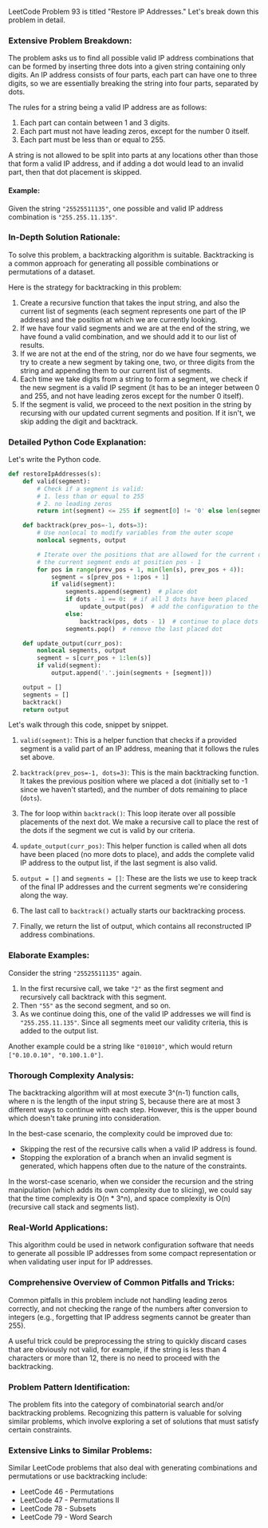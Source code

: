 LeetCode Problem 93 is titled "Restore IP Addresses." Let's break down this problem in detail.

### Extensive Problem Breakdown:

The problem asks us to find all possible valid IP address combinations that can be formed by inserting three dots into a given string containing only digits. An IP address consists of four parts, each part can have one to three digits, so we are essentially breaking the string into four parts, separated by dots.

The rules for a string being a valid IP address are as follows:
1. Each part can contain between 1 and 3 digits.
2. Each part must not have leading zeros, except for the number 0 itself.
3. Each part must be less than or equal to 255.

A string is not allowed to be split into parts at any locations other than those that form a valid IP address, and if adding a dot would lead to an invalid part, then that dot placement is skipped.

#### Example:
Given the string `"25525511135"`, one possible and valid IP address combination is `"255.255.11.135"`.

### In-Depth Solution Rationale:

To solve this problem, a backtracking algorithm is suitable. Backtracking is a common approach for generating all possible combinations or permutations of a dataset. 

Here is the strategy for backtracking in this problem:
1. Create a recursive function that takes the input string, and also the current list of segments (each segment represents one part of the IP address) and the position at which we are currently looking.
2. If we have four valid segments and we are at the end of the string, we have found a valid combination, and we should add it to our list of results.
3. If we are not at the end of the string, nor do we have four segments, we try to create a new segment by taking one, two, or three digits from the string and appending them to our current list of segments.
4. Each time we take digits from a string to form a segment, we check if the new segment is a valid IP segment (it has to be an integer between 0 and 255, and not have leading zeros except for the number 0 itself).
5. If the segment is valid, we proceed to the next position in the string by recursing with our updated current segments and position. If it isn't, we skip adding the digit and backtrack.

### Detailed Python Code Explanation:

Let's write the Python code.

```python
def restoreIpAddresses(s):
    def valid(segment):
        # Check if a segment is valid:
        # 1. less than or equal to 255
        # 2. no leading zeros
        return int(segment) <= 255 if segment[0] != '0' else len(segment) == 1

    def backtrack(prev_pos=-1, dots=3):
        # Use nonlocal to modify variables from the outer scope
        nonlocal segments, output

        # Iterate over the positions that are allowed for the current dot
        # the current segment ends at position pos - 1
        for pos in range(prev_pos + 1, min(len(s), prev_pos + 4)):
            segment = s[prev_pos + 1:pos + 1]
            if valid(segment):
                segments.append(segment)  # place dot
                if dots - 1 == 0:  # if all 3 dots have been placed
                    update_output(pos)  # add the configuration to the output list
                else:
                    backtrack(pos, dots - 1)  # continue to place dots
                segments.pop()  # remove the last placed dot

    def update_output(curr_pos):
        nonlocal segments, output
        segment = s[curr_pos + 1:len(s)]
        if valid(segment):
            output.append('.'.join(segments + [segment]))

    output = []
    segments = []
    backtrack()
    return output
```

Let's walk through this code, snippet by snippet.

1. `valid(segment)`: This is a helper function that checks if a provided segment is a valid part of an IP address, meaning that it follows the rules set above.

2. `backtrack(prev_pos=-1, dots=3)`: This is the main backtracking function. It takes the previous position where we placed a dot (initially set to -1 since we haven't started), and the number of dots remaining to place (`dots`). 

3. The for loop within `backtrack()`: This loop iterate over all possible placements of the next dot. We make a recursive call to place the rest of the dots if the segment we cut is valid by our criteria. 

4. `update_output(curr_pos)`: This helper function is called when all dots have been placed (no more dots to place), and adds the complete valid IP address to the output list, if the last segment is also valid.

5. `output = []` and `segments = []`: These are the lists we use to keep track of the final IP addresses and the current segments we're considering along the way.

6. The last call to `backtrack()` actually starts our backtracking process.

7. Finally, we return the list of output, which contains all reconstructed IP address combinations.

### Elaborate Examples:

Consider the string `"25525511135"` again.

1. In the first recursive call, we take `"2"` as the first segment and recursively call backtrack with this segment.
2. Then `"55"` as the second segment, and so on.
3. As we continue doing this, one of the valid IP addresses we will find is `"255.255.11.135"`. Since all segments meet our validity criteria, this is added to the output list.

Another example could be a string like `"010010"`, which would return `["0.10.0.10", "0.100.1.0"]`.

### Thorough Complexity Analysis:

The backtracking algorithm will at most execute 3^(n-1) function calls, where n is the length of the input string S, because there are at most 3 different ways to continue with each step. However, this is the upper bound which doesn't take pruning into consideration.

In the best-case scenario, the complexity could be improved due to:
- Skipping the rest of the recursive calls when a valid IP address is found.
- Stopping the exploration of a branch when an invalid segment is generated, which happens often due to the nature of the constraints.

In the worst-case scenario, when we consider the recursion and the string manipulation (which adds its own complexity due to slicing), we could say that the time complexity is O(n * 3^n), and space complexity is O(n) (recursive call stack and segments list).

### Real-World Applications:

This algorithm could be used in network configuration software that needs to generate all possible IP addresses from some compact representation or when validating user input for IP addresses.

### Comprehensive Overview of Common Pitfalls and Tricks:

Common pitfalls in this problem include not handling leading zeros correctly, and not checking the range of the numbers after conversion to integers (e.g., forgetting that IP address segments cannot be greater than 255).

A useful trick could be preprocessing the string to quickly discard cases that are obviously not valid, for example, if the string is less than 4 characters or more than 12, there is no need to proceed with the backtracking.

### Problem Pattern Identification:

The problem fits into the category of combinatorial search and/or backtracking problems. Recognizing this pattern is valuable for solving similar problems, which involve exploring a set of solutions that must satisfy certain constraints.

### Extensive Links to Similar Problems:

Similar LeetCode problems that also deal with generating combinations and permutations or use backtracking include:
- LeetCode 46 - Permutations
- LeetCode 47 - Permutations II
- LeetCode 78 - Subsets
- LeetCode 79 - Word Search